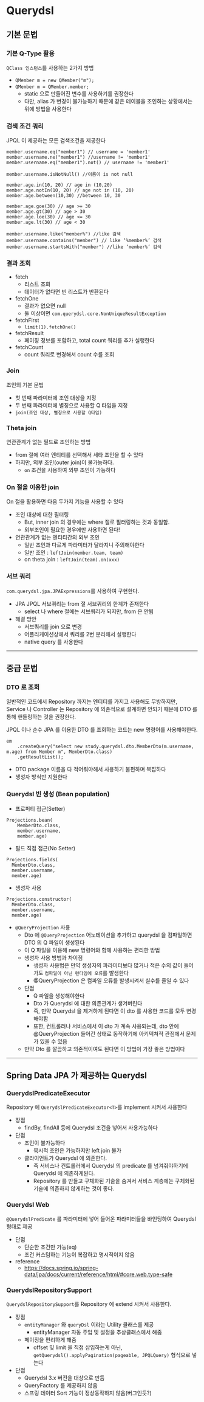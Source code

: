 # Querydsl

## 기본 문법

### 기본 Q-Type 활용

`QClass 인스턴스`를 사용하는 2가지 방법
- `QMember m = new QMember("m");`
- `QMember m = QMember.member;`
  - static 으로 만들어진 변수를 사용하기를 권장한다
  - 다만, alias 가 변경이 불가능하기 때문에 같은 테이블을 조인하는 상황에서는 위에 방법을 사용한다

### 검색 조건 쿼리

JPQL 이 제공하는 모든 검색조건을 제공한다
```
member.username.eq("member1") // username = 'member1'
member.username.ne("member1") //username != 'member1'
member.username.eq("member1").not() // username != 'member1'

member.username.isNotNull() //이름이 is not null

member.age.in(10, 20) // age in (10,20)
member.age.notIn(10, 20) // age not in (10, 20)
member.age.between(10,30) //between 10, 30

member.age.goe(30) // age >= 30
member.age.gt(30) // age > 30
member.age.loe(30) // age <= 30
member.age.lt(30) // age < 30

member.username.like("member%") //like 검색
member.username.contains("member") // like ‘%member%’ 검색
member.username.startsWith("member") //like ‘member%’ 검색
```

### 결과 조회

- fetch
  - 리스트 조회
  - 데이터가 없다면 빈 리스트가 반환된다
- fetchOne
  - 결과가 없으면 null
  - 둘 이상이면 `com.querydsl.core.NonUniqueResultException`
- fetchFirst
  - `limit(1).fetchOne()`
- fetchResult
  - 페이징 정보를 포함하고, total count 쿼리를 추가 실행한다
- fetchCount
  - count 쿼리로 변경해서 count 수를 조회

### Join

조인의 기본 문법

- 첫 번째 파라미터에 조인 대상을 지정
- 두 번째 파라미터에 별칭으로 사용할 Q 타입을 지정
- `join(조인 대상, 별칭으로 사용할 Q타입)`

### Theta join

연관관계가 없는 필드로 조인하는 방법

- from 절에 여러 엔티티를 선택해서 세타 조인을 할 수 있다
- 하지만, 외부 조인(outer join)이 불가능하다.
  - `on` 조건을 사용하여 외부 조인이 가능하다

### On 절을 이용한 join

On 절을 활용하면 다음 두가지 기능을 사용할 수 있다

- 조인 대상에 대한 필터링
  - But, inner join 의 경우에는 where 절로 필터링하는 것과 동일함.
  - 외부조인이 필요한 경우에만 사용하면 된다!
- 연관관계가 없는 엔티티간의 외부 조인
  - 일반 조인과 다르게 파라미터가 달라지니 주의해야한다
  - 일반 조인 : `leftJoin(member.team, team)`
  - on theta join : `leftJoin(team).on(xxx)`

### 서브 쿼리

`com.querydsl.jpa.JPAExpressions`를 사용하여 구현한다.

- JPA JPQL 서브쿼리는 from 절 서브쿼리의 한계가 존재한다
  - select 나 where 절에는 서브쿼리가 되지만, from 은 안됨
- 해결 방안
  - 서브쿼리를 join 으로 변경
  - 어플리케이션상에서 쿼리를 2번 분리해서 실행한다
  - native query 를 사용한다

---

## 중급 문법

### DTO 로 조회

일반적인 코드에서 Repository 까지는 엔티티를 가지고 사용해도 무방하지만,
Service 나 Controller 는 Repository 에 의존적으로 설계하면 안되기 때문에 DTO 를 통해 핸들링하는 것을 권장한다. 

JPQL 이나 순수 JPA 를 이용한 DTO 를 조회하는 코드는 new 명령어를 사용해야한다.
```text
em
    .createQuery("select new study.querydsl.dto.MemberDto(m.username, m.age) from Member m", MemberDto.class)
    .getResultList();
```
- DTO package 이름을 다 적어줘야해서 사용하기 불편하며 복잡하다
- 생성자 방식만 지원한다

### Querydsl 빈 생성 (Bean population)

- 프로퍼티 접근(Setter)
```text
Projections.bean(
    MemberDto.class,
    member.username,
    member.age)
```
- 필드 직접 접근(No Setter)
```text
Projections.fields(
  MemberDto.class,
  member.username,
  member.age)
```
- 생성자 사용
```text
Projections.constructor(
  MemberDto.class,
  member.username,
  member.age)
```
- `@QueryProjection` 사용
  - Dto 에 `@QueryProjection` 어노테이션을 추가하고 querydsl 을 컴파일하면 DTO 의 Q 파일이 생성된다
  - 이 Q 파일을 이용해 new 명령어와 함께 사용하는 편리한 방법
  - 생성자 사용 방법과 차이점
    - 생성자 사용법은 만약 생성자의 파라미터보다 많거나 적은 수의 값이 들어가도 `컴파일이 아닌 런타임에 오류`를 발생한다
    - @QueryProjection 은 컴파일 오류를 발생시켜서 실수를 줄일 수 있다
  - 단점
    - Q 파일을 생성해야한다
    - Dto 가 Querydsl 에 대한 의존관계가 생겨버린다
    - 즉, 만약 Querydsl 을 제거하게 된다면 이 dto 를 사용한 코드를 모두 변경해야함
    - 또한, 컨트롤러나 서비스에서 이 dto 가 계속 사용되는데, dto 안에 @QueryProjection 들어간 상태로 동작하기에 아키텍쳐적 관점에서 문제가 있을 수 있음
  - 만약 Dto 를 깔끔하고 의존적이여도 된다면 이 방법이 가장 좋은 방법이다

---

## Spring Data JPA 가 제공하는 Querydsl

### QuerydslPredicateExecutor

Repository 에 `QuerydslPredicateExecutor<T>`를 implement 시켜서 사용한다

- 장점
  - findBy, findAll 등에 Querydsl 조건을 넣어서 사용가능하다
- 단점
  - 조인이 불가능하다
    - 묵시적 조인은 가능하지만 left join 불가
  - 클라이언트가 Querydsl 에 의존한다.
    - 즉 서비스나 컨트롤러에서 Querydsl 의 predicate 를 넘겨줘야하기에 Querydsl 에 의존하게된다.
    - Repository 를 만들고 구체화된 기술을 숨겨서 서비스 계층에는 구체화된 기술에 의존하지 않게하는 것이 좋다.

### Querydsl Web

`@QuerydslPredicate` 를 파라미터에 넣어 들어온 파라미터들을 바인딩하여 Querydsl 형태로 제공

- 단점
  - 단순한 조건만 가능(eq)
  - 조건 커스텀하는 기능이 복잡하고 명시적이지 않음
- reference
  - https://docs.spring.io/spring-data/jpa/docs/current/reference/html/#core.web.type-safe

### QuerydslRepositorySupport

`QuerydslRepositorySupport`를 Repository 에 extend 시켜서 사용한다.

- 장점
  - `entityManager` 와 `queryDsl` 이라는 Utility 클래스를 제공
    - entityManager 자동 주입 및 설정을 추상클래스에서 해줌
  - 페이징을 편리하게 해줌
    - offset 및 limit 을 직접 삽입하는게 아닌, `getQuerydsl().applyPagination(pageable, JPQLQuery)` 형식으로 넣는다
- 단점
  - Querydsl 3.x 버전을 대상으로 만듬
  - QueryFactory 를 제공하지 않음
  - 스프링 데이터 Sort 기능이 정상동작하지 않음(버그인듯?)